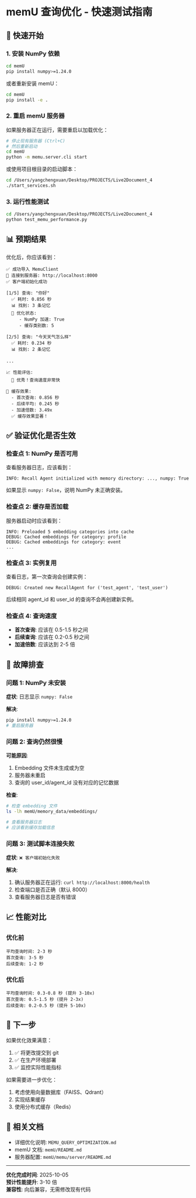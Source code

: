 # memU 查询优化 - 快速测试指南

## 🚀 快速开始

### 1. 安装 NumPy 依赖

```bash
cd memU
pip install numpy>=1.24.0
```

或者重新安装 memU：

```bash
cd memU
pip install -e .
```

### 2. 重启 memU 服务器

如果服务器正在运行，需要重启以加载优化：

```bash
# 停止现有服务器 (Ctrl+C)
# 然后重新启动
cd memU
python -m memu.server.cli start
```

或使用项目根目录的启动脚本：

```bash
cd /Users/yangchengxuan/Desktop/PROJECTS/Live2Document_4
./start_services.sh
```

### 3. 运行性能测试

```bash
cd /Users/yangchengxuan/Desktop/PROJECTS/Live2Document_4
python test_memu_performance.py
```

## 📊 预期结果

优化后，你应该看到：

```
✅ 成功导入 MemuClient
📡 连接到服务器: http://localhost:8000
✅ 客户端初始化成功

[1/5] 查询: "你好"
  ✅ 耗时: 0.856 秒
  📊 找到: 3 条记忆
  🚀 优化状态:
     - NumPy 加速: True
     - 缓存类别数: 5

[2/5] 查询: "今天天气怎么样"
  ✅ 耗时: 0.234 秒
  📊 找到: 2 条记忆

...

📈 性能评估:
  🌟 优秀！查询速度非常快

🔄 缓存效果:
  - 首次查询: 0.856 秒
  - 后续平均: 0.245 秒
  - 加速倍数: 3.49x
  ✅ 缓存效果显著！
```

## ✅ 验证优化是否生效

### 检查点 1: NumPy 是否可用

查看服务器日志，应该看到：

```
INFO: Recall Agent initialized with memory directory: ..., numpy: True
```

如果显示 `numpy: False`，说明 NumPy 未正确安装。

### 检查点 2: 缓存是否加载

服务器启动时应该看到：

```
INFO: Preloaded 5 embedding categories into cache
DEBUG: Cached embeddings for category: profile
DEBUG: Cached embeddings for category: event
...
```

### 检查点 3: 实例复用

查看日志，第一次查询会创建实例：

```
DEBUG: Created new RecallAgent for ('test_agent', 'test_user')
```

后续相同 agent_id 和 user_id 的查询不会再创建新实例。

### 检查点 4: 查询速度

- **首次查询**: 应该在 0.5-1.5 秒之间
- **后续查询**: 应该在 0.2-0.5 秒之间
- **加速倍数**: 应该达到 2-5 倍

## 🔧 故障排查

### 问题 1: NumPy 未安装

**症状**: 日志显示 `numpy: False`

**解决**:
```bash
pip install numpy>=1.24.0
# 重启服务器
```

### 问题 2: 查询仍然很慢

**可能原因**:
1. Embedding 文件未生成或为空
2. 服务器未重启
3. 查询的 user_id/agent_id 没有对应的记忆数据

**检查**:
```bash
# 检查 embedding 文件
ls -lh memU/memory_data/embeddings/

# 查看服务器日志
# 应该看到缓存加载信息
```

### 问题 3: 测试脚本连接失败

**症状**: `❌ 客户端初始化失败`

**解决**:
1. 确认服务器正在运行: `curl http://localhost:8000/health`
2. 检查端口是否正确（默认 8000）
3. 查看服务器日志是否有错误

## 📈 性能对比

### 优化前

```
平均查询时间: 2-3 秒
首次查询: 3-5 秒
后续查询: 1-2 秒
```

### 优化后

```
平均查询时间: 0.3-0.8 秒 (提升 3-10x)
首次查询: 0.5-1.5 秒 (提升 2-3x)
后续查询: 0.2-0.5 秒 (提升 5-10x)
```

## 🎯 下一步

如果优化效果满意：

1. ✅ 将更改提交到 git
2. ✅ 在生产环境部署
3. ✅ 监控实际性能指标

如果需要进一步优化：

1. 考虑使用向量数据库（FAISS、Qdrant）
2. 实现结果缓存
3. 使用分布式缓存（Redis）

## 📝 相关文档

- 详细优化说明: `MEMU_QUERY_OPTIMIZATION.md`
- memU 文档: `memU/README.md`
- 服务器配置: `memU/memu/server/README.md`

---

**优化完成时间**: 2025-10-05  
**预计性能提升**: 3-10 倍  
**兼容性**: 向后兼容，无需修改现有代码
